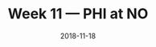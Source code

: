 ---
layout: game
title: Week 11 — PHI at NO
season: 2018
game_id: 2018_11_PHI_NO
week: 11
date: 2018-11-18
home_team: NO
away_team: PHI
final_home: 
final_away: 
pbp_url: /assets/data/pbp/2018/2018_11_PHI_NO.csv.gz
---